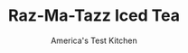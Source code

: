 ---
layout: ../../layouts/MarkdownPostLayout.astro
title: Raz-Ma-Tazz Iced Tea
author: America's Test Kitchen
pubDate: 2023-03-15
description: "Iced tea should be perfectly clear and extra smooth, without any bitterness. We wanted to achieve this without resorting to sun tea."
image_url: https://res.cloudinary.com/hksqkdlah/image/upload/ar_1:1,c_fill,dpr_2.0,f_auto,fl_lossy.progressive.strip_profile,g_faces:auto,q_auto:low,w_344/4242_sfs-icedteas-lg-cc
tags: ["Beverages"]
calories: 
protein: 
carbohydrates: 
fats: 
fiber: 
ingredients: ["10 black, tea bags","4 cups, water, at room temperature","2 cups, cranberry-raspberry juice","6 - 9 tablespoons, recipe for Lemon Syrup"]
serves: 
time: ""
instructions: ["Submerge tea bags in water in serving pitcher. Steep for 45 minutes. Remove and discard tea bags.","Stir juice and Lemon Syrup (adjust amount depending on desired sweetness) into tea. Serve over ice."]
nutrition: undefined
notes: "A summer in the South wouldn’t be quite right without sweetened iced tea, but making iced tea can be easier said than done. It’s all too easy to turn the tea unpalatably bitter through oversteeping. How do you make perfectly smooth sweet iced tea? Here’s what we discovered:"
---